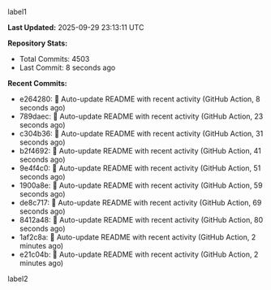
label1 
<!-- ACTIVITY_START -->
**Last Updated:** 2025-09-29 23:13:11 UTC

**Repository Stats:**
- Total Commits: 4503
- Last Commit: 8 seconds ago

**Recent Commits:**
- e264280: 🤖 Auto-update README with recent activity (GitHub Action, 8 seconds ago)
- 789daec: 🤖 Auto-update README with recent activity (GitHub Action, 23 seconds ago)
- c304b36: 🤖 Auto-update README with recent activity (GitHub Action, 31 seconds ago)
- b2f4692: 🤖 Auto-update README with recent activity (GitHub Action, 41 seconds ago)
- 9e4f4c0: 🤖 Auto-update README with recent activity (GitHub Action, 51 seconds ago)
- 1900a8e: 🤖 Auto-update README with recent activity (GitHub Action, 59 seconds ago)
- de8c717: 🤖 Auto-update README with recent activity (GitHub Action, 69 seconds ago)
- 8412a48: 🤖 Auto-update README with recent activity (GitHub Action, 80 seconds ago)
- 1af2c8a: 🤖 Auto-update README with recent activity (GitHub Action, 2 minutes ago)
- e21c04b: 🤖 Auto-update README with recent activity (GitHub Action, 2 minutes ago)
<!-- ACTIVITY_END -->

label2
